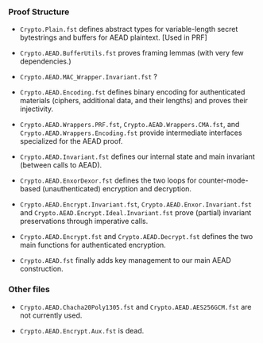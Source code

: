### Proof Structure 

- `Crypto.Plain.fst` defines abstract types for variable-length secret
  bytestrings and buffers for AEAD plaintext. [Used in PRF]

- `Crypto.AEAD.BufferUtils.fst` proves framing lemmas (with very few dependencies.)

- `Crypto.AEAD.MAC_Wrapper.Invariant.fst` ?

- `Crypto.AEAD.Encoding.fst` defines binary encoding for authenticated
  materials (ciphers, additional data, and their lengths) and proves
  their injectivity.

- `Crypto.AEAD.Wrappers.PRF.fst`, `Crypto.AEAD.Wrappers.CMA.fst`, and
  `Crypto.AEAD.Wrappers.Encoding.fst` provide intermediate interfaces
  specialized for the AEAD proof.

- `Crypto.AEAD.Invariant.fst` defines our internal state and main
  invariant (between calls to AEAD).

- `Crypto.AEAD.EnxorDexor.fst` defines the two loops for
  counter-mode-based (unauthenticated) encryption and decryption.

- `Crypto.AEAD.Encrypt.Invariant.fst`,
  `Crypto.AEAD.Enxor.Invariant.fst` and
  `Crypto.AEAD.Encrypt.Ideal.Invariant.fst` prove (partial) invariant preservations through imperative calls.

- `Crypto.AEAD.Encrypt.fst` and `Crypto.AEAD.Decrypt.fst` defines the
  two main functions for authenticated encryption.

- `Crypto.AEAD.fst` finally adds key management to our main AEAD
  construction.

### Other files 

- `Crypto.AEAD.Chacha20Poly1305.fst` and `Crypto.AEAD.AES256GCM.fst`
  are not currently used.

- `Crypto.AEAD.Encrypt.Aux.fst` is dead.
